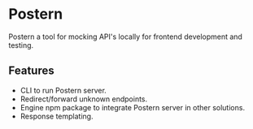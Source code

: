 # Postern

Postern a tool for mocking API's locally for frontend development and testing.

## Features

- CLI to run Postern server.
- Redirect/forward unknown endpoints.
- Engine npm package to integrate Postern server in other solutions.
- Response templating.
